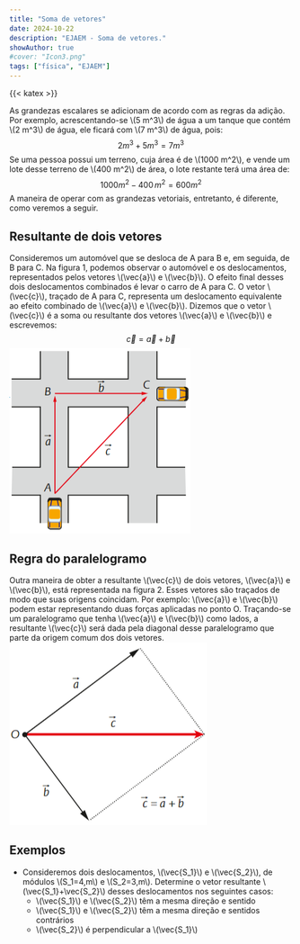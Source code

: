 ```yaml
---
title: "Soma de vetores"
date: 2024-10-22
description: "EJAEM - Soma de vetores."
showAuthor: true
#cover: "Icon3.png"
tags: ["física", "EJAEM"]
---
```


{{< katex >}}

As grandezas escalares se adicionam de acordo com as regras da adição. Por exemplo, acrescentando-se \\(5 m^3\\) de água a um tanque que contém \\(2 m^3\\) de água, ele ficará com \\(7 m^3\\) de água, pois:
$$2 m^3 + 5 m^3 = 7 m^3$$
Se uma pessoa possui um terreno, cuja área é de \\(1000 m^2\\), e vende um lote desse terreno de \\(400 m^2\\)  de área, o lote restante terá uma área de: $$1000 m^2 - 400\,m^2 = 600 m^2$$
A maneira de operar com as grandezas vetoriais, entretanto, é diferente, como veremos a seguir.

## Resultante de dois vetores

Consideremos um automóvel que se desloca de A para B e, em seguida, de B para C. Na figura 1, podemos observar o automóvel e os deslocamentos, representados pelos vetores \\(\vec{a}\\) e \\(\vec{b}\\). O efeito final desses dois deslocamentos combinados é levar o carro de A para C. O vetor \\(\vec{c}\\), traçado de A para C, representa um deslocamento equivalente ao efeito combinado de \\(\vec{a}\\) e \\(\vec{b}\\). Dizemos que o vetor \\(\vec{c}\\) é a soma ou resultante dos vetores \\(\vec{a}\\) e \\(\vec{b}\\) e escrevemos: $$\vec{c}=\vec{a}+\vec{b}$$
![](thumb-soma-vetores01.png)

## Regra do paralelogramo

Outra maneira de obter a resultante \\(\vec{c}\\) de dois vetores, \\(\vec{a}\\) e \\(\vec{b}\\), está representada na figura 2. Esses vetores são traçados de modo que suas origens coincidam. Por exemplo: \\(\vec{a}\\) e \\(\vec{b}\\) podem estar representando duas forças aplicadas no ponto O. Traçando-se um paralelogramo que tenha \\(\vec{a}\\) e \\(\vec{b}\\) como lados, a resultante \\(\vec{c}\\) será dada pela diagonal desse paralelogramo que parte da origem comum dos dois vetores.
![](regra-paralelogramo.png)

## Exemplos

- Consideremos dois deslocamentos, \\(\vec{S_1}\\) e \\(\vec{S_2}\\), de módulos \\(S_1=4\,m\\) e \\(S_2=3\,m\\). Determine o vetor resultante \\(\vec{S_1}+\vec{S_2}\\) desses deslocamentos nos seguintes casos:
	- \\(\vec{S_1}\\) e \\(\vec{S_2}\\) têm a mesma direção e sentido
	- \\(\vec{S_1}\\) e \\(\vec{S_2}\\) têm a mesma direção e sentidos contrários
	- \\(\vec{S_2}\\) é perpendicular a \\(\vec{S_1}\\) 